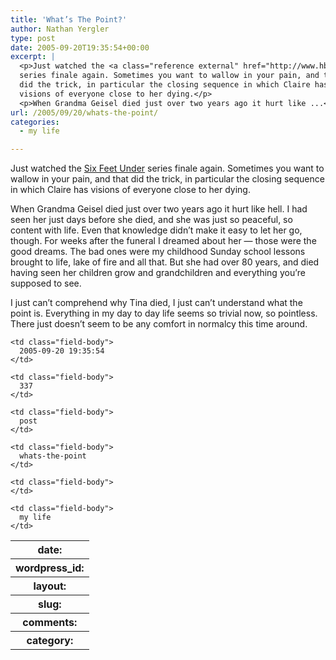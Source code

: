 ```yaml
---
title: 'What’s The Point?'
author: Nathan Yergler
type: post
date: 2005-09-20T19:35:54+00:00
excerpt: |
  <p>Just watched the <a class="reference external" href="http://www.hbo.com/sixfeetunder/">Six Feet Under</a>
  series finale again. Sometimes you want to wallow in your pain, and that
  did the trick, in particular the closing sequence in which Claire has
  visions of everyone close to her dying.</p>
  <p>When Grandma Geisel died just over two years ago it hurt like ...</p>
url: /2005/09/20/whats-the-point/
categories:
  - my life

---
```

Just watched the [Six Feet Under][1]  series finale again. Sometimes you want to wallow in your pain, and that did the trick, in particular the closing sequence in which Claire has visions of everyone close to her dying.

When Grandma Geisel died just over two years ago it hurt like hell. I had seen her just days before she died, and she was just so peaceful, so content with life. Even that knowledge didn’t make it easy to let her go, though. For weeks after the funeral I dreamed about her — those were the good dreams. The bad ones were my childhood Sunday school lessons brought to life, lake of fire and all that. But she had over 80 years, and died having seen her children grow and grandchildren and everything you’re supposed to see.

I just can’t comprehend why Tina died, I just can’t understand what the point is. Everything in my day to day life seems so trivial now, so pointless. There just doesn’t seem to be any comfort in normalcy this time around.

<table class="docutils field-list" frame="void" rules="none">
  <col class="field-name" /> <col class="field-body" /> <tr class="field">
    <th class="field-name">
      date:
    </th>

    <td class="field-body">
      2005-09-20 19:35:54
    </td>
  </tr>

  <tr class="field">
    <th class="field-name">
      wordpress_id:
    </th>

    <td class="field-body">
      337
    </td>
  </tr>

  <tr class="field">
    <th class="field-name">
      layout:
    </th>

    <td class="field-body">
      post
    </td>
  </tr>

  <tr class="field">
    <th class="field-name">
      slug:
    </th>

    <td class="field-body">
      whats-the-point
    </td>
  </tr>

  <tr class="field">
    <th class="field-name">
      comments:
    </th>

    <td class="field-body">
    </td>
  </tr>

  <tr class="field">
    <th class="field-name">
      category:
    </th>

    <td class="field-body">
      my life
    </td>
  </tr>
</table>

 [1]: http://www.hbo.com/sixfeetunder/